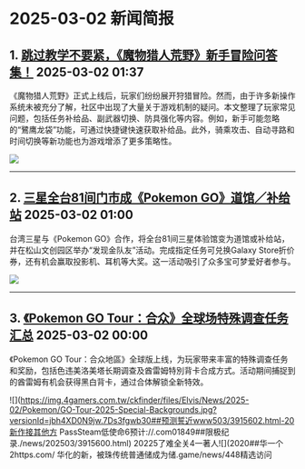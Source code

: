 # 2025-03-02 新闻简报

## 1. [跳过教学不要紧，《魔物猎人荒野》新手冒险问答集！](https://www.4gamers.com.tw/news/detail/70461/monster-hunter-wilds-beginner-guide)   2025-03-02 01:37

《魔物猎人荒野》正式上线后，玩家们纷纷展开狩猎冒险。然而，由于许多新操作系统未被充分了解，社区中出现了大量关于游戏机制的疑问。本文整理了玩家常见问题，包括任务补给品、副武器切换、防具强化等内容。例如，新手可能忽略的“鷺鹰龙袋”功能，可通过快捷键快速获取补给品。此外，骑乘攻击、自动寻路和时间切换等新功能也为游戏增添了更多策略性。

![](https://img.4gamers.com.tw/puku-clone-version/a1ad51bb1d9175ce11da92317e7bf298fbbb00a7.jpg)

---

## 2. [三星全台81间门市成《Pokemon GO》道馆／补给站](https://www.4gamers.com.tw/news/detail/70463/samsung-taiwan-cooperate-with-pokemon-go)   2025-03-02 01:00

台湾三星与《Pokemon GO》合作，将全台81间三星体验馆变为道馆或补给站，并在松山文创园区举办“发现金队友”活动。完成指定任务可兑换Galaxy Store折价券，还有机会赢取投影机、耳机等大奖。这一活动吸引了众多宝可梦爱好者参与。

![](https://img.4gamers.com.tw/ckfinder/files/Elvis/News/2025-02/Pokemon/Samsung.jpg?versionId=vYaRtCnPwhz0jneLyAkZb7b.cPEnsKps)

---

## 3. [《Pokemon GO Tour：合众》全球场特殊调查任务汇总](https://www.4gamers.com.tw/news/detail/70462/pokemon-go-tour-unova-global-it-s-not-over-yet-special-research-a-dazzling-aria-masterwork-research)   2025-03-02 00:00

《Pokemon GO Tour：合众地區》全球版上线，为玩家带来丰富的特殊调查任务和奖励，包括色违美洛美塔长期调查及酋雷姆特別背卡合成方式。活动期间捕捉到的酋雷姆有机会获得黑白背卡，通过合体解锁全新特效。

![](https://img.4gamers.com.tw/ckfinder/files/Elvis/News/2025-02/Pokemon/GO-Tour-2025-Special-Backgrounds.jpg?versionId=jbh4XD0N9jw.7Ds3fgwb30##预测誓近www503/3915602.html-20新作接其他方 PassSteam低使命6预计://.com01849##限极纪录./news/202503/3915600.html)   20225了难全关4一著人![](2020##华一个2https.com/  华化的新，被珠传统普通储成为储.game/news/448精选访问